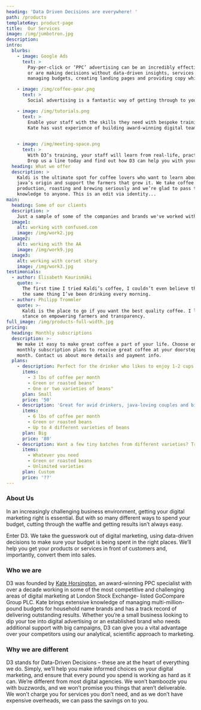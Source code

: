 ```yaml
---
heading: 'Data Driven Decisions are everywhere! '
path: /products
templateKey: product-page
title:  Our Services
image: /img/jumbotron.jpg
description: 
intro:
  blurbs:
    - image: Google Ads
      text: >
        Pay-per-click or ‘PPC’ advertising can be an incredibly effective marketing tool when done properly. But if you don’t know what you’re doing,
        or are making decisions without data-driven insights, services like Google Ads can be an expensive money pit. D3 can manage your PPC campaigns – from keyword research,
        managing budgets, creating landing pages and providing copy which sells, we can help you make sure that your ad budget delivers maximum results. 

    - image: /img/coffee-gear.png
      text: >
        Social advertising is a fantastic way of getting through to your target audience. D3 has extensive experience of putting together great paid social campaigns which cut through the noise and deliver for our clients. We can help identify your core audience’s interests, what platforms they’re using, and manage your budget to make sure that your paid social campaigns are successful and scalable.

    - image: /img/tutorials.png
      text: >
        Enable your staff with the skills they need with bespoke training sessions led by D3 founder Kate Horsington. 
        Kate has vast experience of building award-winning digital teams: the PPC department which she led at GoCompare won Best In-House Team at the prestigious UK Search Awards in 2017. Kate can identify key strengths and room for development, devising training plans to address your digital skills gap.  
        

    - image: /img/meeting-space.png
      text: >
        With D3’s training, your staff will learn from real-life, practical case studies and gain invaluable insight, ticks and tips to plan, research and deliver killer digital marketing campaigns.
        Drop us a line today and find out how D3 can help you with your digital marketing plans. Whether you’re after support on a one-off campaign or help with long-term projects, we can put together a tailor-made package to suit your business’s unique requirements.
  heading: What we offer
  description: >
    Kaldi is the ultimate spot for coffee lovers who want to learn about their
    java’s origin and support the farmers that grew it. We take coffee
    production, roasting and brewing seriously and we’re glad to pass that
    knowledge to anyone. This is an edit via identity...
main:
  heading: Some of our clients
  description: >
    Just a sample of some of the companies and brands we've worked with (and many more we just can't talk about due to NDA's!). We like to think we've helped each and every one of them on their journey towards more data driven decisions and optimised processes
  image1:
    alt: working with confused.com
    image: /img/work2.jpg
  image2:
    alt: working with the AA
    image: /img/work9.jpg
  image3:
    alt: working with corset story
    image: /img/work3.jpg
testimonials:
  - author: Elisabeth Kaurismäki
    quote: >-
      The first time I tried Kaldi’s coffee, I couldn’t even believe that was
      the same thing I’ve been drinking every morning.
  - author: Philipp Trommler
    quote: >-
      Kaldi is the place to go if you want the best quality coffee. I love their
      stance on empowering farmers and transparency.
full_image: /img/products-full-width.jpg
pricing:
  heading: Monthly subscriptions
  description: >-
    We make it easy to make great coffee a part of your life. Choose one of our
    monthly subscription plans to receive great coffee at your doorstep each
    month. Contact us about more details and payment info.
  plans:
    - description: Perfect for the drinker who likes to enjoy 1-2 cups per day.
      items:
        - 3 lbs of coffee per month
        - Green or roasted beans"
        - One or two varieties of beans"
      plan: Small
      price: '50'
    - description: 'Great for avid drinkers, java-loving couples and bigger crowds'
      items:
        - 6 lbs of coffee per month
        - Green or roasted beans
        - Up to 4 different varieties of beans
      plan: Big
      price: '80'
    - description: Want a few tiny batches from different varieties? Try our custom plan
      items:
        - Whatever you need
        - Green or roasted beans
        - Unlimited varieties
      plan: Custom
      price: '??'
---
```



### About Us
In an increasingly challenging business environment, getting your digital marketing right is essential.
But with so many different ways to spend your budget, cutting through the waffle and getting results
isn’t always easy.

Enter D3. We take the guesswork out of digital marketing, using data-driven decisions to make sure
your budget is being spent in the right places. We’ll help you get your products or services in front of
customers and, importantly, convert them into sales.

### Who we are
D3 was founded by <a title="linkedin" href="https://www.linkedin.com/in/kate-horsington-3b73534a/">Kate Horsington</a>, an award-winning PPC specialist with over a decade working in
some of the most competitive and challenging areas of digital marketing at London Stock Exchange-
listed GoCompare Group PLC. Kate brings extensive knowledge of managing multi-million-pound
budgets for household name brands and has a track record of delivering outstanding results.
Whether you’re a small business looking to dip your toe into digital advertising or an established
brand who needs additional support with big campaigns, D3 can give you a vital advantage over your
competitors using our analytical, scientific approach to marketing.

### Why we are different 
D3 stands for Data-Driven Decisions – these are at the heart of everything we do. Simply, we’ll help
you make informed choices on your digital marketing, and ensure that every pound you spend is
working as hard as it can.
We’re different from most digital agencies. We won’t bamboozle you with buzzwords, and we won’t
promise you things that aren’t deliverable. We won’t charge you for services you don’t need, and as
we don’t have expensive overheads, we can pass the savings on to you.
